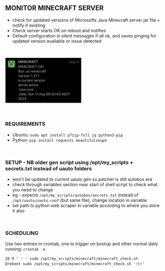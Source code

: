 ## MONITOR MINECRAFT SERVER
* check for updated versions of Microsofts Java Minecraft server jar file + notify if existing
* Check server starts OK on reboot and notifies
* Default configuration is silent messages if all ok, and saves pinging for updated version available or issue detected
<br>
<p float="left">
  <img src="./images/minecraft.png" width="49%" />
</p>
<br>

### REQUIREMENTS
* Ubuntu:  `sudo apt install p7zip-full jq python3-pip`
* Python:  `pip install requests beautifulsoup4`
<br>

### SETUP - NB older gen script using /opt/my_scripts + secrets.txt instead of uauto folders
* won't be updated to current uauto gen so patcher is still autobox era
* check through variables section near start of shell script to check what you need to change
* eg - expects `/opt/my_scripts/autobox/secrets.txt` instead of `/opt/uauto/uauto.conf` (but same file), change location in variable
* set path to python web scraper in variable according to where you store it also
<br>

### SCHEDULING
Use two entries in crontab, one to trigger on bootup and other normal daily running:  `crontab -e`
```bash
20 9 * * * sudo /opt/my_scripts/minecraft/minecraft_check.sh
@reboot sudo /opt/my_scripts/minecraft/minecraft_check.sh "rbt"
```
